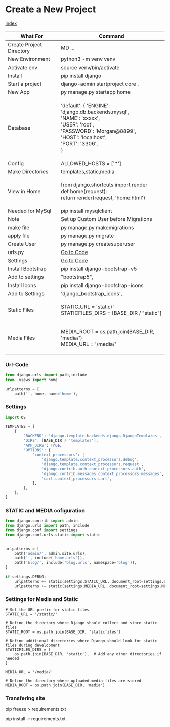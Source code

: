 # Create a New Project

[Index](index.md)

| What For                 | Command                                                                                                                                                                            |
| ------------------------ | ---------------------------------------------------------------------------------------------------------------------------------------------------------------------------------- |
| Create Project Directory | MD ...                                                                                                                                                                             |
| New Environment          | python3 -m venv venv                                                                                                                                                               |
| Activate env             | source venv/bin/activate                                                                                                                                                           |
| Install                  | pip install django                                                                                                                                                                 |
| Start a project          | django-admin startproject core .                                                                                                                                                   |
| New App                  | py manage.py startapp home                                                                                                                                                         |
| Database                 | <p>'default': { 'ENGINE': 'django.db.backends.mysql',<br>'NAME': 'xxxxx',<br>'USER': 'root',<br>'PASSWORD': 'Morgan@8899',<br>'HOST': 'localhost',<br>'PORT': '3306',<br>}<br></p> |
| Config                   | ALLOWED\_HOSTS = \['\*']                                                                                                                                                           |
| Make Directories         | templates,static,media                                                                                                                                                             |
| View in Home             | <p>from django.shortcuts import render<br>def home(request):<br>return render(request, 'home.html')</p>                                                                            |
| Needed for MySql         | pip install mysqlclient                                                                                                                                                            |
| Note                     | Set up Custom User before Migrations                                                                                                                                               |
| make file                | py manage.py makemigrations                                                                                                                                                        |
| apply file               | py manage.py migrate                                                                                                                                                               |
| Create User              | py manage.py createsuperuser                                                                                                                                                       |
| urls.py                  | [Go to Code](newproject.md#url-code)                                                                                                                                               |
| Settings                 | [Go to Code](newproject.md#settings)                                                                                                                                               |
| Install Bootstrap        | pip install django-bootstrap-v5                                                                                                                                                    |
| Add to settings          | "bootstrap5",                                                                                                                                                                      |
| Install Icons            | pip install django-bootstrap-icons                                                                                                                                                 |
| Add to Settings          | 'django\_bootstrap\_icons',                                                                                                                                                        |
| Static Files             | <p>STATIC_URL = 'static/'<br>STATICFILES_DIRS = [BASE_DIR / "static"]</p>                                                                                                          |
| Media Files              | <p>MEDIA_ROOT = os.path.join(BASE_DIR, 'media/')<br>MEDIA_URL = '/media/'</p>                                                                                                      |

### Url-Code

```Python
from django.urls import path,include
from .views import home

urlpatterns = [
    path('', home, name='home'),
```

### Settings

```Python
import OS

TEMPLATES = [
    {
        'BACKEND': 'django.template.backends.django.DjangoTemplates',
        'DIRS': [BASE_DIR / 'templates'],
        'APP_DIRS': True,
        'OPTIONS': {
            'context_processors': [
                'django.template.context_processors.debug',
                'django.template.context_processors.request',
                'django.contrib.auth.context_processors.auth',
                'django.contrib.messages.context_processors.messages',
                'cart.context_processors.cart',
            ],
        },
    },
]
```

### STATIC and MEDIA cofiguration

```Python
from django.contrib import admin
from django.urls import path, include
from django.conf import settings
from django.conf.urls.static import static


urlpatterns = [
    path('admin/', admin.site.urls),
    path('', include('home.urls')),
    path('blog/', include('blog.urls', namespace='blog')),
]

if settings.DEBUG:
    urlpatterns += static(settings.STATIC_URL, document_root=settings.STATIC_ROOT)
    urlpatterns += static(settings.MEDIA_URL, document_root=settings.MEDIA_ROOT)
```

### Settings for Media and Static

```Phyton
# Set the URL prefix for static files
STATIC_URL = '/static/'

# Define the directory where Django should collect and store static files
STATIC_ROOT = os.path.join(BASE_DIR, 'staticfiles')

# Define additional directories where Django should look for static files during development
STATICFILES_DIRS = [
    os.path.join(BASE_DIR, 'static'),  # Add any other directories if needed
]

MEDIA_URL = '/media/'

# Define the directory where uploaded media files are stored
MEDIA_ROOT = os.path.join(BASE_DIR, 'media')
```

### Transfering site

pip freeze > requirements.txt

pip install -r requirements.txt
